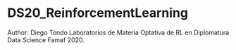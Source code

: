 # DS20_ReinforcementLearning
Author: Diego Tondo
Laboratorios de Materia Optativa de RL en Diplomatura Data Science Famaf 2020.
